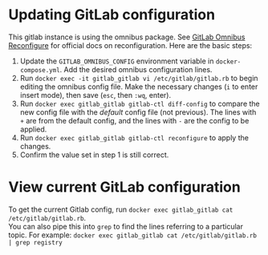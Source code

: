 # Updating GitLab configuration
This gitlab instance is using the omnibus package. 
See [GitLab Omnibus Reconfigure](https://docs.gitlab.com/ee/administration/restart_gitlab.html#omnibus-gitlab-reconfigure) for official docs on reconfiguration. 
Here are the basic steps:
1. Update the `GITLAB_OMNIBUS_CONFIG` environment variable in `docker-compose.yml`. Add the desired omnibus configuration lines.
2. Run `docker exec -it gitlab_gitlab vi /etc/gitlab/gitlab.rb` to begin editing the omnibus config file. Make the necessary changes (`i` to enter insert mode), then save (`esc`, then `:wq`, enter).
3. Run `docker exec gitlab_gitlab gitlab-ctl diff-config` to compare the new config file with the *default* config file (not previous). The lines with `+` are from the default config, and the lines with `-` are the config to be applied.
4. Run `docker exec gitlab_gitlab gitlab-ctl reconfigure` to apply the changes. 
5. Confirm the value set in step 1 is still correct.

# View current GitLab configuration
To get the current Gitlab config, run `docker exec gitlab_gitlab cat /etc/gitlab/gitlab.rb`.  
You can also pipe this into `grep` to find the lines referring to a particular topic. For example: `docker exec gitlab_gitlab cat /etc/gitlab/gitlab.rb | grep registry`